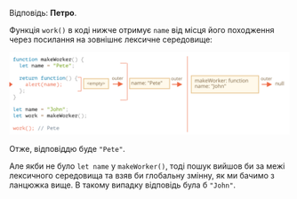 Відповідь: **Петро**.

Функція `work()` в коді нижче отримує `name` від місця його походження через посилання на зовнішнє лексичне середовище:

![](lexenv-nested-work.svg)

Отже, відповіддю буде `"Pete"`.

Але якби не було `let name` у `makeWorker()`, тоді пошук вийшов би за межі лексичного середовища та взяв би глобальну змінну, як ми бачимо з ланцюжка вище. В такому випадку відповідь була б `"John"`.

